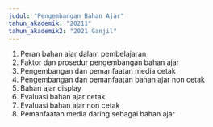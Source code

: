 ```yaml
---
judul: "Pengembangan Bahan Ajar"
tahun_akademik: "20211"
tahun_akademik2: "2021 Ganjil"
---
```


1.	Peran bahan ajar dalam pembelajaran
2.	Faktor dan prosedur pengembangan bahan ajar
3.	Pengembangan dan pemanfaatan media cetak
4.	Pengembangan dan pemanfaatan bahan ajar non cetak
5.	Bahan ajar display
6.	Evaluasi bahan ajar cetak
7.	Evaluasi bahan ajar non cetak
8.	Pemanfaatan media daring sebagai bahan ajar